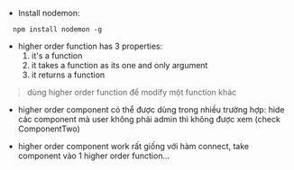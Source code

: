 - Install nodemon:
```
  npm install nodemon -g
```
- higher order function has 3 properties:
  1. it's a function
  2. it takes a function as its one and only argument
  3. it returns a function
> dùng higher order function để modify một function khác

- higher order component có thể được dùng trong nhiều trường hợp: hide các component mà user không phải admin thì không được xem (check ComponentTwo)

- higher order component work rất giống với hàm connect, take component vào 1 higher order function...
